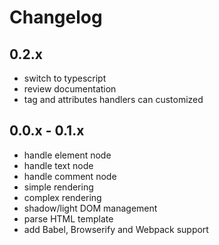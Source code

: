 # Changelog

## 0.2.x

- switch to typescript
- review documentation
- tag and attributes handlers can customized

## 0.0.x - 0.1.x

- handle element node
- handle text node
- handle comment node
- simple rendering
- complex rendering
- shadow/light DOM management
- parse HTML template
- add Babel, Browserify and Webpack support
